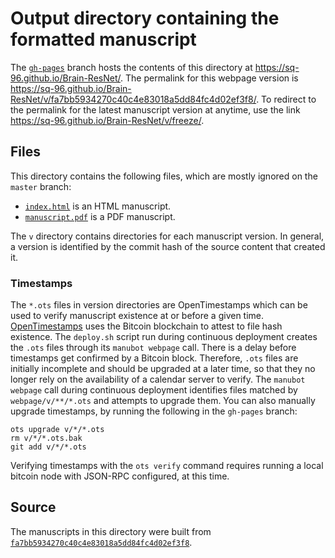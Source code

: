 # Output directory containing the formatted manuscript

The [`gh-pages`](https://github.com/sq-96/Brain-ResNet/tree/gh-pages) branch hosts the contents of this directory at <https://sq-96.github.io/Brain-ResNet/>.
The permalink for this webpage version is <https://sq-96.github.io/Brain-ResNet/v/fa7bb5934270c40c4e83018a5dd84fc4d02ef3f8/>.
To redirect to the permalink for the latest manuscript version at anytime, use the link <https://sq-96.github.io/Brain-ResNet/v/freeze/>.

## Files

This directory contains the following files, which are mostly ignored on the `master` branch:

+ [`index.html`](index.html) is an HTML manuscript.
+ [`manuscript.pdf`](manuscript.pdf) is a PDF manuscript.

The `v` directory contains directories for each manuscript version.
In general, a version is identified by the commit hash of the source content that created it.

### Timestamps

The `*.ots` files in version directories are OpenTimestamps which can be used to verify manuscript existence at or before a given time.
[OpenTimestamps](https://opentimestamps.org/) uses the Bitcoin blockchain to attest to file hash existence.
The `deploy.sh` script run during continuous deployment creates the `.ots` files through its `manubot webpage` call.
There is a delay before timestamps get confirmed by a Bitcoin block.
Therefore, `.ots` files are initially incomplete and should be upgraded at a later time, so that they no longer rely on the availability of a calendar server to verify.
The `manubot webpage` call during continuous deployment identifies files matched by `webpage/v/**/*.ots` and attempts to upgrade them.
You can also manually upgrade timestamps, by running the following in the `gh-pages` branch:

```shell
ots upgrade v/*/*.ots
rm v/*/*.ots.bak
git add v/*/*.ots
```

Verifying timestamps with the `ots verify` command requires running a local bitcoin node with JSON-RPC configured, at this time.

## Source

The manuscripts in this directory were built from
[`fa7bb5934270c40c4e83018a5dd84fc4d02ef3f8`](https://github.com/sq-96/Brain-ResNet/commit/fa7bb5934270c40c4e83018a5dd84fc4d02ef3f8).
